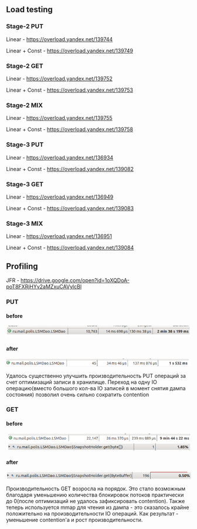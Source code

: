 ## Load testing

### Stage-2 PUT
 
Linear - https://overload.yandex.net/139744

Linear + Const - https://overload.yandex.net/139749

### Stage-2 GET
 
Linear - https://overload.yandex.net/139752

Linear + Const - https://overload.yandex.net/139753

### Stage-2 MIX

Linear - https://overload.yandex.net/139755

Linear + Const - https://overload.yandex.net/139758


### Stage-3 PUT

Linear - https://overload.yandex.net/136934

Linear + Const - https://overload.yandex.net/139082

### Stage-3 GET

Linear - https://overload.yandex.net/136949

Linear + Const - https://overload.yandex.net/139083

### Stage-3 MIX
 
Linear - https://overload.yandex.net/136951

Linear + Const - https://overload.yandex.net/139084

## Profiling
JFR - https://drive.google.com/open?id=1oXQDoA-poT8FXRjHYv2aMZxuCAVylcBl
### PUT
#### before
![put_contention_before](https://raw.githubusercontent.com/gorbatovea/2018-highload-kv/Stage-3/pictures/put/before.png)
#### after

![put_contention_before](https://raw.githubusercontent.com/gorbatovea/2018-highload-kv/Stage-3/pictures/put/after.png)

Удалось существенно улучшить производительность PUT операций за счет оптимизаций записи в хранилище. 
Переход на одну IO операцию(вместо большого кол-ва IO записей в момент снятия дампа состояния) позволил очень сильно сократить contention

### GET

#### before

![get_contention_before](https://raw.githubusercontent.com/gorbatovea/2018-highload-kv/Stage-3/pictures/get/before_contention.png)
![get_method_before](https://raw.githubusercontent.com/gorbatovea/2018-highload-kv/Stage-3/pictures/get/before_get_method.png)

#### after

![get_method_before](https://raw.githubusercontent.com/gorbatovea/2018-highload-kv/Stage-3/pictures/get/after_get_method.png)


Производительность GET возросла на порядок. 
Это стало возможным благодаря уменьшению количества блокировок потоков практически до 0(после оптимизаций не удалось зафиксировать contention).
Также теперь используется mmap для чтения из дампа - это сказалось крайне положительно на производительности IO операций.
Как результат - уменьшение contention'a и рост производительности. 
